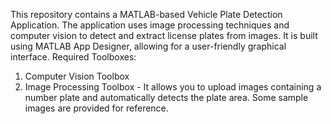 
This repository contains a MATLAB-based Vehicle Plate Detection Application.
The application uses image processing techniques and computer vision to detect and extract license plates from images.
It is built using MATLAB App Designer, allowing for a user-friendly graphical interface.
Required Toolboxes:
1. Computer Vision Toolbox
2. Image Processing Toolbox -
 It allows you to upload images containing a number plate and automatically detects the plate area. Some sample images are provided for reference.
